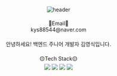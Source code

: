 <style>
  /* 단락의 위 아래 간격을 설정하는 스타일 */
  p {
    margin: 20px 0;
  }
</style>

<p align="center">
  <img src="https://capsule-render.vercel.app/api?type=soft&color=auto&text=welcome!" alt="header">
</p>

<p align="center">
  📧Email📧<br>
  kys88544@naver.com
</p>

<p align="center">
  안녕하세요! 백엔드 주니어 개발자 김영식입니다.
</p>

<p align="center">
  🟡Tech Stack🟡<br>
  <img src="https://img.shields.io/badge/Java-007396?style=for-the-badge&logo=OpenJDK&logoColor=white"/>
  <img src="https://img.shields.io/badge/Spring-6DB33F?style=for-the-badge&logo=Spring&logoColor=white">
  <img src="https://img.shields.io/badge/SpringBoot-6DB33F?style=for-the-badge&logo=SpringBoot&logoColor=white">
  <img src="https://img.shields.io/badge/MySQL-4479A1?style=for-the-badge&logo=MySQL&logoColor=white"/>
</p>
